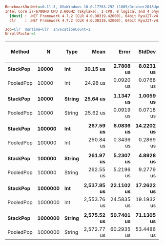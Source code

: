 ``` ini

BenchmarkDotNet=v0.11.3, OS=Windows 10.0.17763.292 (1809/October2018Update/Redstone5)
Intel Core i7-6700HQ CPU 2.60GHz (Skylake), 1 CPU, 8 logical and 4 physical cores
  [Host] : .NET Framework 4.7.2 (CLR 4.0.30319.42000), 64bit RyuJIT-v4.7.3324.0
  Clr    : .NET Framework 4.7.2 (CLR 4.0.30319.42000), 64bit RyuJIT-v4.7.3324.0

Job=Clr  Runtime=Clr  InvocationCount=1  
UnrollFactor=1  

```
|    Method |       N |   Type |        Mean |      Error |     StdDev |      Median | Ratio | RatioSD | Gen 0/1k Op | Gen 1/1k Op | Gen 2/1k Op | Allocated Memory/Op |
|---------- |-------- |------- |------------:|-----------:|-----------:|------------:|------:|--------:|------------:|------------:|------------:|--------------------:|
|  **StackPop** |   **10000** |    **Int** |    **30.15 us** |  **2.7808 us** |  **8.0231 us** |    **25.08 us** |  **1.00** |    **0.00** |           **-** |           **-** |           **-** |                   **-** |
| PooledPop |   10000 |    Int |    24.96 us |  0.0920 us |  0.0768 us |    24.92 us |  0.86 |    0.22 |           - |           - |           - |                   - |
|           |         |        |             |            |            |             |       |         |             |             |             |                     |
|  **StackPop** |   **10000** | **String** |    **25.64 us** |  **1.1347 us** |  **1.0059 us** |    **25.40 us** |  **1.00** |    **0.00** |           **-** |           **-** |           **-** |                   **-** |
| PooledPop |   10000 | String |    25.62 us |  0.0919 us |  0.0718 us |    25.61 us |  1.00 |    0.04 |           - |           - |           - |                   - |
|           |         |        |             |            |            |             |       |         |             |             |             |                     |
|  **StackPop** |  **100000** |    **Int** |   **267.59 us** |  **6.0836 us** | **14.2202 us** |   **259.19 us** |  **1.00** |    **0.00** |           **-** |           **-** |           **-** |                   **-** |
| PooledPop |  100000 |    Int |   260.84 us |  0.3436 us |  0.2869 us |   261.01 us |  0.97 |    0.05 |           - |           - |           - |                   - |
|           |         |        |             |            |            |             |       |         |             |             |             |                     |
|  **StackPop** |  **100000** | **String** |   **261.97 us** |  **5.2307 us** |  **4.8928 us** |   **263.79 us** |  **1.00** |    **0.00** |           **-** |           **-** |           **-** |                   **-** |
| PooledPop |  100000 | String |   262.55 us |  5.2196 us |  9.2779 us |   262.82 us |  1.02 |    0.06 |           - |           - |           - |                   - |
|           |         |        |             |            |            |             |       |         |             |             |             |                     |
|  **StackPop** | **1000000** |    **Int** | **2,537.85 us** | **22.1102 us** | **17.2622 us** | **2,539.79 us** |  **1.00** |    **0.00** |           **-** |           **-** |           **-** |                   **-** |
| PooledPop | 1000000 |    Int | 2,553.76 us | 24.5835 us | 19.1932 us | 2,546.01 us |  1.01 |    0.01 |           - |           - |           - |                   - |
|           |         |        |             |            |            |             |       |         |             |             |             |                     |
|  **StackPop** | **1000000** | **String** | **2,575.52 us** | **50.7401 us** | **71.1305 us** | **2,538.65 us** |  **1.00** |    **0.00** |           **-** |           **-** |           **-** |                   **-** |
| PooledPop | 1000000 | String | 2,572.77 us | 60.2935 us | 53.4486 us | 2,546.51 us |  0.99 |    0.03 |           - |           - |           - |                   - |
